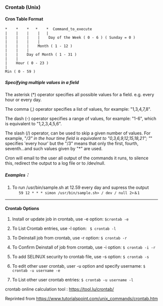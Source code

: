 ### Crontab (Unix)

#### Cron Table Format

```
*    *    *   *    *  Command_to_execute
|    |    |    |   |       
|    |    |    |    Day of the Week ( 0 - 6 ) ( Sunday = 0 )
|    |    |    |
|    |    |    Month ( 1 - 12 )
|    |    |
|    |    Day of Month ( 1 - 31 )
|    |
|    Hour ( 0 - 23 )
|
Min ( 0 - 59 )
````

##### Specifying multiple values in a field
The asterisk (*) operator specifies all possible values for a field. e.g. every hour or every day.

The comma (,) operator specifies a list of values, for example: "1,3,4,7,8".

The dash (-) operator specifies a range of values, for example: "1-6", which is equivalent to "1,2,3,4,5,6".

The slash (/) operator, can be used to skip a given number of values. For example, "*/3" in the hour time field is equivalent to "0,3,6,9,12,15,18,21"; "*" specifies 'every hour' but the "/3" means that only the first, fourth, seventh...and such values given by "*" are used.

Cron will email to the user all output of the commands it runs, to silence this, redirect the output to a log file or to /dev/null.


##### Examples：
    
   1. To run /usr/bin/sample.sh at 12.59 every day and supress the output   
      ```    59 12 * * * simon /usr/bin/sample.sh> / dev / null 2>＆1    ```

----

#### Crontab Options

1. Install or update job in crontab, use -e option:
``` $crontab -e ```

2. To List Crontab entries, use -l option:
``` $ crontab -l```

3. To Deinstall job from crontab, use -r option:
``` $ crontab -r ```

4. To Confirm Deinstall of job from crontab, use -i option:
``` $ crontab -i -r ```

5. To add SELINUX security to crontab file, use -s option:
``` $ crontab -s ```

6. To edit other user crontab, user -u option and specify username:
``` $ crontab -u username -e ```

7. To List other user crontab entries:
``` $ crontab -u username -l ```

crontab online calculation tool : https://tool.lu/crontab/

Reprinted from https://www.tutorialspoint.com/unix_commands/crontab.htm
